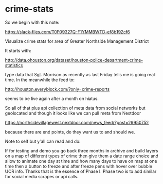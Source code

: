 # crime-stats

So we begin with this note:

https://slack-files.com/T0F09327Q-F1YMMBWTD-ef8b192cf6

Visualize crime stats for area of Greater Northside Management District

It starts with:

http://data.ohouston.org/dataset/houston-police-department-crime-statistics

type data that Sgt. Morrison as recently as last Friday tells me is going real time.  In the meanwhile the feed to:

http://houston.everyblock.com/?only=crime-reports

seems to be live again after a month on hiatus.

So all of that plus api collection of meta data from social networks but geolocated and though it looks like we can pull meta from Nextdoor

https://northsidevillagewest.nextdoor.com/news_feed/?post=29950752

because there are end points, do they want us to and should we.

Note to self but y'all can read and do:

 If for testing and demo you go back three months in archive and build layers on a map of different types of crime then give them a date range choice and allow to animate one day at time and how many days to have on map at one time then a button to freeze and after freeze pens with hover over bubble UCR info.  Thanks that is the essence of Phase I.  Phase two is to add similar for social media scrapes or api calls.
